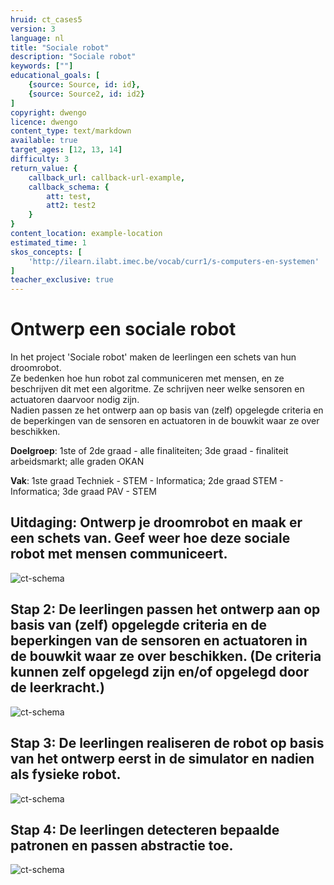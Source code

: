 ```yaml
---
hruid: ct_cases5
version: 3
language: nl
title: "Sociale robot"
description: "Sociale robot"
keywords: [""]
educational_goals: [
    {source: Source, id: id}, 
    {source: Source2, id: id2}
]
copyright: dwengo
licence: dwengo
content_type: text/markdown
available: true
target_ages: [12, 13, 14]
difficulty: 3
return_value: {
    callback_url: callback-url-example,
    callback_schema: {
        att: test,
        att2: test2
    }
}
content_location: example-location
estimated_time: 1
skos_concepts: [
    'http://ilearn.ilabt.imec.be/vocab/curr1/s-computers-en-systemen'
]
teacher_exclusive: true
---
```

# Ontwerp een sociale robot
In het project 'Sociale robot' maken de leerlingen een schets van hun droomrobot.<br>Ze bedenken hoe hun robot zal communiceren met mensen, en ze beschrijven dit met een algoritme. Ze schrijven neer welke sensoren en actuatoren daarvoor nodig zijn. <br>Nadien passen ze het ontwerp aan op basis van (zelf) opgelegde criteria en de beperkingen van de sensoren en actuatoren in de bouwkit waar ze over beschikken. 

**Doelgroep**: 1ste of 2de graad - alle finaliteiten; 3de graad - finaliteit arbeidsmarkt; alle graden OKAN

**Vak**: 1ste graad Techniek - STEM - Informatica; 2de graad STEM - Informatica; 3de graad PAV - STEM

## Uitdaging: Ontwerp je droomrobot en maak er een schets van. Geef weer hoe deze sociale robot met mensen communiceert.

![ct-schema](@learning-object/m_ct_cases5/nl/3)

## Stap 2: De leerlingen passen het ontwerp aan op basis van (zelf) opgelegde criteria en de beperkingen van de sensoren en actuatoren in de bouwkit waar ze over beschikken. (De criteria kunnen zelf opgelegd zijn en/of opgelegd door de leerkracht.)

![ct-schema](@learning-object/m_ct_cases5b/nl/3)

## Stap 3: De leerlingen realiseren de robot op basis van het ontwerp eerst in de simulator en nadien als fysieke robot.

![ct-schema](@learning-object/m_ct_cases5c/nl/3)

## Stap 4: De leerlingen detecteren bepaalde patronen en passen abstractie toe.

![ct-schema](@learning-object/m_ct_cases5d/nl/3)
